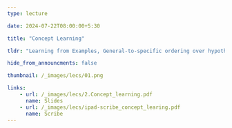 ```yaml
---
type: lecture

date: 2024-07-22T08:00:00+5:30

title: "Concept Learning"

tldr: "Learning from Examples, General-to-specific ordering over hypotheses, Version Spaces & candidate elimination algo, Picking new examples, the need for inductive bias"

hide_from_announcments: false

thumbnail: /_images/lecs/01.png

links: 
    - url: /_images/lecs/2.Concept_learning.pdf
      name: Slides
    - url: /_images/lecs/ipad-scribe_concept_learing.pdf
      name: Scribe
---
```

